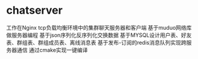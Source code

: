 # chatserver
工作在Nginx tcp负载均衡环境中的集群聊天服务器和客户端
基于muduo网络库做服务器编程
基于json序列化反序列化交换数据
基于MYSQL设计用户表、好友表、群组表、群组成员表、离线消息表
基于发布-订阅的redis消息队列实现跨服务器通信
通过cmake实现一键编译
